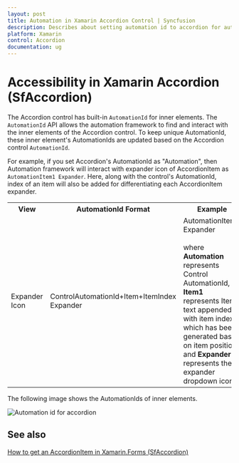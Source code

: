 ```yaml
---
layout: post 
title: Automation in Xamarin Accordion Control | Syncfusion
description: Describes about setting automation id to accordion for automation framework to find and interact with control inner elements.
platform: Xamarin
control: Accordion
documentation: ug
---
```

# Accessibility in Xamarin Accordion (SfAccordion)

The Accordion control has built-in `AutomationId` for inner elements. The `AutomationId` API allows the automation framework to find and interact with the inner elements of the Accordion control. To keep unique AutomationId, these inner element's AutomationIds are updated based on the Accordion control `AutomationId`. 

For example, if you set Accordion's AutomationId as "Automation", then Automation framework will interact with expander icon of AccordionItem  as `AutomationItem1 Expander`. Here, along with the control's AutomationId, index of an item will also be added for differentiating each AccordionItem expander. 

<table>
<tr>
<th align="center" >View</th>
<th align="center" >AutomationId Format</th>
<th align="center" >Example</th>
</tr>

<tr>
<td>Expander Icon</td>
<td>ControlAutomationId+Item+ItemIndex Expander</td>
<td>
AutomationItem1 Expander<br/><br/>
where <b>Automation</b> represents Control AutomationId, <b>Item1</b> represents Item text appended with item index which has been generated based on item position and <b>Expander</b> represents the expander dropdown icon. 
</td>
</tr>
</table>

The following image shows the AutomationIds of inner elements.

![Automation id for accordion](accordion_images/AccordionAutomationImage.png)

## See also

[How to get an AccordionItem in Xamarin.Forms (SfAccordion)](https://support.syncfusion.com/kb/article/9978/how-to-get-an-accordionitem-in-xamarin-forms-sfaccordion?isInternalRefresh=False)